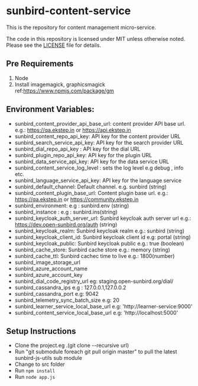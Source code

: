 # sunbird-content-service

This is the repository for content management micro-service.

The code in this repository is licensed under MIT unless otherwise noted. Please see the [LICENSE](https://github.com/project-sunbird/sunbird-content-service/blob/master/LICENSE) file for details.

## Pre Requirements
1. Node
2. Install imagemagick, graphicsmagick ref:https://www.npmjs.com/package/gm

## Environment Variables:
* sunbird_content_provider_api_base_url: content provider API base url. e.g.: https://qa.ekstep.in or https://api.ekstep.in
* sunbird_content_repo_api_key:  API key for the  content provider URL
* sunbird_search_service_api_key:  API key for the  search provider URL
* sunbird_dial_repo_api_key : API key for the dial URL
* sunbird_plugin_repo_api_key: API key for the plugin URL 
* sunbird_data_service_api_key: API key for the data service URL
* sunbird_content_service_log_level : sets the log level e.g debug , info etc.
* sunbird_language_service_api_key: API key for the language service 
* sunbird_default_channel: Default channel. e.g. sunbird (string)  
* sunbird_content_plugin_base_url: Content plugin base url. e.g.: https://qa.ekstep.in or https://community.ekstep.in
* sunbird_environment: e.g : sunbird.env (string)
* sunbird_instance : e.g : sunbird.ins(string)
* sunbird_keycloak_auth_server_url: Sunbird keycloak auth server url e.g.: https://dev.open-sunbird.org/auth (string)
* sunbird_keycloak_realm: Sunbird keycloak realm e.g.: sunbird (string)
* sunbird_keycloak_client_id: Sunbird keycloak client id e.g: portal (string)
* sunbird_keycloak_public: Sunbird keycloak public e.g.: true (boolean)
* sunbird_cache_store: Sunbird cache store e.g.: memory (string)
* sunbird_cache_ttl: Sunbird cachec time to live e.g.: 1800(number)
* sunbird_image_storage_url
* sunbird_azure_account_name 
* sunbird_azure_account_key 
* sunbird_dial_code_registry_url eg: staging.open-sunbird.org/dial/
* sunbird_cassandra_ips  e.g : 127.0.0.1,127.0.0.2
* sunbird_cassandra_port e.g: 9042
* sunbird_telemetry_sync_batch_size e.g: 20
* sunbird_learner_service_local_base_url e.g: 'http://learner-service:9000'
* sunbird_content_service_local_base_url e.g: 'http://localhost:5000'

## Setup Instructions
* Clone the project.eg .(git clone --recursive  url)
* Run "git submodule foreach git pull origin master" to pull the latest sunbird-js-utils sub module
* Change to src folder
* Run `npm install`
* Run `node app.js`

